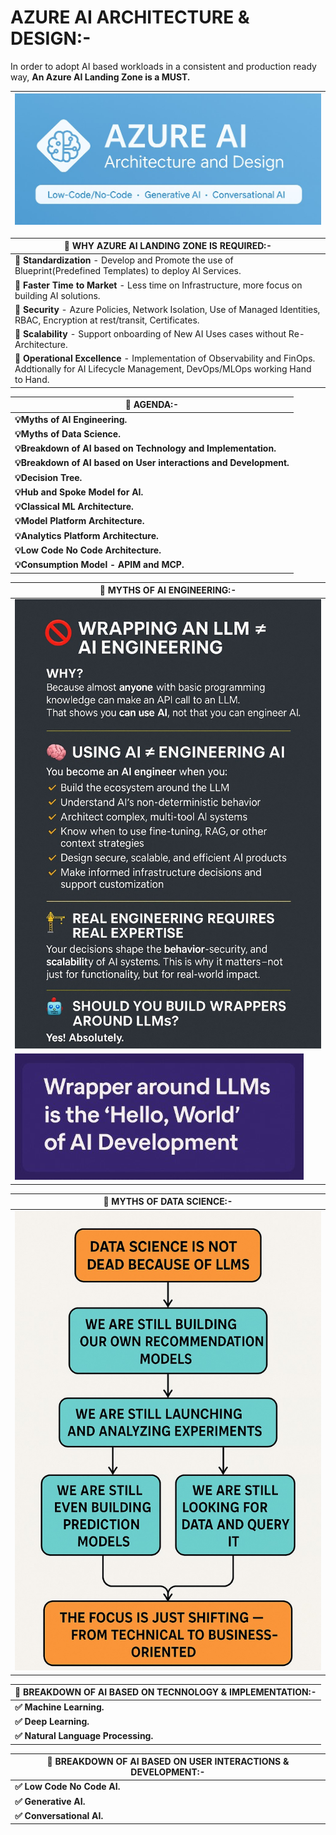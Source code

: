 # AZURE AI ARCHITECTURE & DESIGN:-

In order to adopt AI based workloads in a consistent and production ready way, __An Azure AI Landing Zone is a MUST.__

| <img src="/Images/1-Banner.jpg"> |
| --------- |

| 📌 WHY AZURE AI LANDING ZONE IS REQUIRED:- |
| --------- |
| 🎯 __Standardization__ - Develop and Promote the use of Blueprint(Predefined Templates) to deploy AI Services. |
| 🎯 __Faster Time to Market__ - Less time on Infrastructure, more focus on building AI solutions. |
| 🎯 __Security__ - Azure Policies, Network Isolation, Use of Managed Identities, RBAC, Encryption at rest/transit, Certificates. |
| 🎯 __Scalability__ - Support onboarding of New AI Uses cases without Re-Architecture. |
| 🎯 __Operational Excellence__ - Implementation of Observability and FinOps. Addtionally for AI Lifecycle Management, DevOps/MLOps working Hand to Hand. |

| 🚀 AGENDA:- |
| --------- |
| __💡Myths of AI Engineering.__ |
| __💡Myths of Data Science.__ |
| __💡Breakdown of AI based on Technology and Implementation.__ |
| __💡Breakdown of AI based on User interactions and Development.__ |
| __💡Decision Tree.__ |
| __💡Hub and Spoke Model for AI.__ |
| __💡Classical ML Architecture.__ |
| __💡Model Platform Architecture.__ |
| __💡Analytics Platform Architecture.__ |
| __💡Low Code No Code Architecture.__ |
| __💡Consumption Model - APIM and MCP.__ |

| 📌 MYTHS OF AI ENGINEERING:- |
| --------- |
| <img src="/Images/2-Myth-AI-Engineering-1.jpg"> |
| <img src="/Images/3-Myth-AI-Engineering-2.jpg"> |

| 📌 MYTHS OF DATA SCIENCE:- |
| --------- |
| <img src="/Images/4-Myth-Data-Science.jpg"> |

| 📌 BREAKDOWN OF AI BASED ON TECNNOLOGY & IMPLEMENTATION:- |
| --------- |
| __✅ Machine Learning.__|
| __✅ Deep Learning.__|
| __✅ Natural Language Processing.__|

| 📌 BREAKDOWN OF AI BASED ON USER INTERACTIONS & DEVELOPMENT:- |
| --------- |
| __✅ Low Code No Code AI.__|
| __✅ Generative AI.__|
| __✅ Conversational AI.__|


